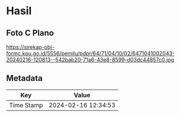 # Hasil

## Foto C Plano

https://sirekap-obj-formc.kpu.go.id/5556/pemilu/pdpr/64/71/04/10/02/6471041002043-20240216-120813--542bab20-71a6-43e8-8599-d03dc44857c0.jpg


## Metadata

| Key        | Value               |
| ---------- | ------------------- |
| Time Stamp | 2024-02-16 12:34:53 |



